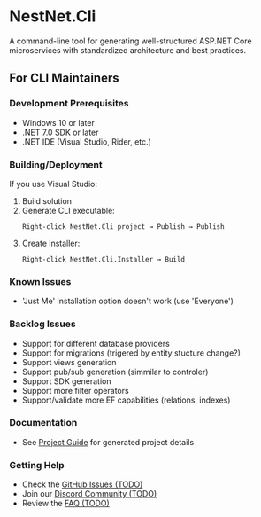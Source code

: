 # NestNet.Cli

A command-line tool for generating well-structured ASP.NET Core microservices with standardized architecture and best practices.

## For CLI Maintainers

### Development Prerequisites
- Windows 10 or later
- .NET 7.0 SDK or later
- .NET IDE (Visual Studio, Rider, etc.)

### Building/Deployment
If you use Visual Studio:
1. Build solution
2. Generate CLI executable:
   ```
   Right-click NestNet.Cli project → Publish → Publish
   ```
3. Create installer:
   ```
   Right-click NestNet.Cli.Installer → Build
   ```

### Known Issues
- 'Just Me' installation option doesn't work (use 'Everyone')

### Backlog Issues
- Support for different database providers
- Support for migrations (trigered by entity stucture change?)
- Support views generation
- Support pub/sub generation (simmilar to controler)
- Support SDK generation
- Support more filter operators
- Support/validate more EF capabilities (relations, indexes)

### Documentation
- See [Project Guide](./Data/Templates/Doc/README.md) for generated project details

### Getting Help
- Check the [GitHub Issues (TODO)](https://github.com/yourusername/nestnet/issues)
- Join our [Discord Community (TODO)](https://discord.gg/yourdiscord)
- Review the [FAQ (TODO)](https://your-docs-url.com/faq)